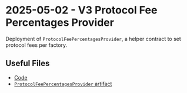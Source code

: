 # 2025-05-02 - V3 Protocol Fee Percentages Provider

Deployment of `ProtocolFeePercentagesProvider`, a helper contract to set protocol fees per factory.

## Useful Files

- [Code](https://github.com/balancer/balancer-v3-monorepo/commit/e0dd7bc22ddf5ed24412b8c60ed8ebf977ec7e28)
- [`ProtocolFeePercentagesProvider` artifact](./artifact/ProtocolFeePercentagesProvider.json)
